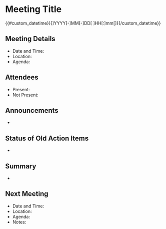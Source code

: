 # Meeting Title
{{#custom_datetime}}[]YYYY[-]MM[-]DD[ ]HH[:]mm[]{{/custom_datetime}}

## Meeting Details
- Date and Time:
- Location:
- Agenda:

## Attendees
-  Present: 
-  Not Present: 

## Announcements
-

## Status of Old Action Items
- 

## Summary
-

## Next Meeting
- Date and Time:
- Location:
- Agenda:
- Notes:

 
